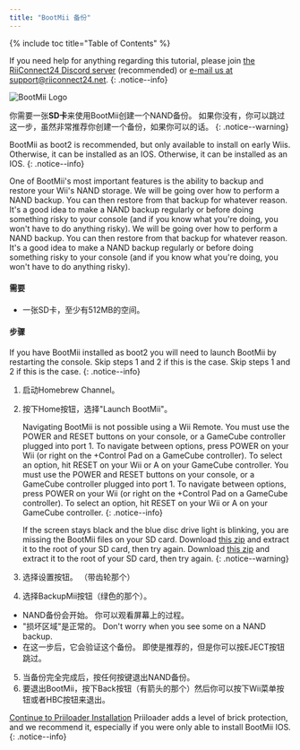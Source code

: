 ```yaml
---
title: "BootMii 备份"
---
```


{% include toc title="Table of Contents" %}

If you need help for anything regarding this tutorial, please join [the RiiConnect24 Discord server](https://discord.gg/rc24) (recommended) or [e-mail us at support@riiconnect24.net](mailto:support@riiconnect24.net).
{: .notice--info}

![BootMii Logo](/images/bootmii.png)

你需要一张**SD卡**来使用BootMii创建一个NAND备份。 如果你没有，你可以跳过这一步，虽然非常推荐你创建一个备份，如果你可以的话。
{: .notice--warning}

BootMii as boot2 is recommended, but only available to install on early Wiis. Otherwise, it can be installed as an IOS. Otherwise, it can be installed as an IOS.
{: .notice--info}

One of BootMii's most important features is the ability to backup and restore your Wii's NAND storage. We will be going over how to perform a NAND backup. You can then restore from that backup for whatever reason. It's a good idea to make a NAND backup regularly or before doing something risky to your console (and if you know what you're doing, you won't have to do anything risky). We will be going over how to perform a NAND backup. You can then restore from that backup for whatever reason. It's a good idea to make a NAND backup regularly or before doing something risky to your console (and if you know what you're doing, you won't have to do anything risky).

#### 需要
* 一张SD卡，至少有512MB的空间。

#### 步骤
If you have BootMii installed as boot2 you will need to launch BootMii by restarting the console. Skip steps 1 and 2 if this is the case. Skip steps 1 and 2 if this is the case.
{: .notice--info}
1. 启动Homebrew Channel。
2. 按下Home按钮，选择"Launch BootMii"。

    Navigating BootMii is not possible using a Wii Remote. You must use the POWER and RESET buttons on your console, or a GameCube controller plugged into port 1. To navigate between options, press POWER on your Wii (or right on the +Control Pad on a GameCube controller). To select an option, hit RESET on your Wii or A on your GameCube controller. You must use the POWER and RESET buttons on your console, or a GameCube controller plugged into port 1. To navigate between options, press POWER on your Wii (or right on the +Control Pad on a GameCube controller). To select an option, hit RESET on your Wii or A on your GameCube controller.
    {: .notice--info}


    If the screen stays black and the blue disc drive light is blinking, you are missing the BootMii files on your SD card. Download [this zip](https://static.hackmii.com/bootmii_sd_files.zip) and extract it to the root of your SD card, then try again. Download [this zip](https://static.hackmii.com/bootmii_sd_files.zip) and extract it to the root of your SD card, then try again.
    {: .notice--warning}

3. 选择设置按钮。 （带齿轮那个）
4. 选择BackupMii按钮（绿色的那个）。
- NAND备份会开始。 你可以观看屏幕上的过程。
- "损坏区域"是正常的。 Don't worry when you see some on a NAND backup.
- 在这一步后，它会验证这个备份。 即使是推荐的，但是你可以按EJECT按钮跳过。
5. 当备份完全完成后，按任何按键退出NAND备份。
6. 要退出BootMii，按下Back按钮（有箭头的那个）然后你可以按下Wii菜单按钮或者HBC按钮来退出。


<!---
To restore from a NAND backup on your SD card, you can follow these instructions using RestoreMii (the button right next to BackupMii with a red arrow).
{: .notice--info}
-->

[Continue to Priiloader Installation](priiloader) Priiloader adds a level of brick protection, and we recommend it, especially if you were only able to install BootMii IOS.
{: .notice--info}
